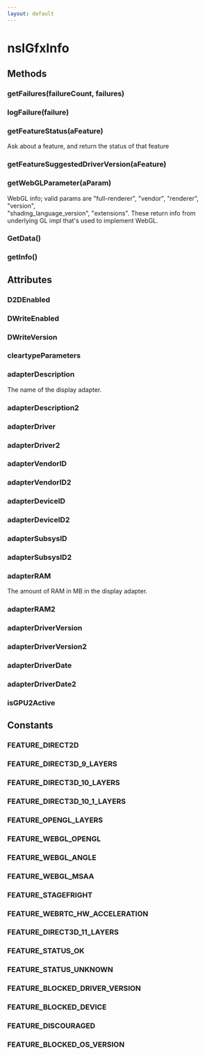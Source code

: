 ```yaml
---
layout: default
---
```


# nsIGfxInfo #

## Methods ##

### getFailures(failureCount, failures) ###

### logFailure(failure) ###

### getFeatureStatus(aFeature) ###
  
Ask about a feature, and return the status of that feature  
  

### getFeatureSuggestedDriverVersion(aFeature) ###

### getWebGLParameter(aParam) ###
  
WebGL info; valid params are "full-renderer", "vendor", "renderer", "version",  
"shading_language_version", "extensions".  These return info from  
underlying GL impl that's used to implement WebGL.  
  

### GetData() ###

### getInfo() ###

## Attributes ##

### D2DEnabled ###

### DWriteEnabled ###

### DWriteVersion ###

### cleartypeParameters ###

### adapterDescription ###
  
The name of the display adapter.  
  

### adapterDescription2 ###

### adapterDriver ###

### adapterDriver2 ###

### adapterVendorID ###

### adapterVendorID2 ###

### adapterDeviceID ###

### adapterDeviceID2 ###

### adapterSubsysID ###

### adapterSubsysID2 ###

### adapterRAM ###
  
The amount of RAM in MB in the display adapter.  
  

### adapterRAM2 ###

### adapterDriverVersion ###

### adapterDriverVersion2 ###

### adapterDriverDate ###

### adapterDriverDate2 ###

### isGPU2Active ###

## Constants ##

### FEATURE_DIRECT2D ###

### FEATURE_DIRECT3D_9_LAYERS ###

### FEATURE_DIRECT3D_10_LAYERS ###

### FEATURE_DIRECT3D_10_1_LAYERS ###

### FEATURE_OPENGL_LAYERS ###

### FEATURE_WEBGL_OPENGL ###

### FEATURE_WEBGL_ANGLE ###

### FEATURE_WEBGL_MSAA ###

### FEATURE_STAGEFRIGHT ###

### FEATURE_WEBRTC_HW_ACCELERATION ###

### FEATURE_DIRECT3D_11_LAYERS ###

### FEATURE_STATUS_OK ###

### FEATURE_STATUS_UNKNOWN ###

### FEATURE_BLOCKED_DRIVER_VERSION ###

### FEATURE_BLOCKED_DEVICE ###

### FEATURE_DISCOURAGED ###

### FEATURE_BLOCKED_OS_VERSION ###
